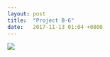 ```yaml
---
layout: post
title:  "Project B-6"
date:   2017-11-13 01:04 +0800
---
```


![](https://wx1.sinaimg.cn/mw690/698f3196gy1flfli166cdj21kw16ngv9.jpg)